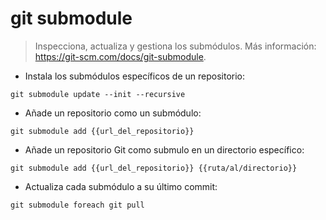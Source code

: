 # git submodule

> Inspecciona, actualiza y gestiona los submódulos.
> Más información: <https://git-scm.com/docs/git-submodule>.

- Instala los submódulos específicos de un repositorio:

`git submodule update --init --recursive`

- Añade un repositorio como un submódulo:

`git submodule add {{url_del_repositorio}}`

- Añade un repositorio Git como submulo en un directorio específico:

`git submodule add {{url_del_repositorio}} {{ruta/al/directorio}}`

- Actualiza cada submódulo a su último commit:

`git submodule foreach git pull`
